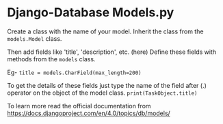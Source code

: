 # Django-Database Models.py

Create a class with the name of your model.
Inherit the class from the `models.Model` class.

Then add fields like 'title', 'description', etc. (here)
Define these fields with methods from the `models` class.

Eg-
`title = models.CharField(max_length=200)`

To get the details of these fields just type the name of the field after (.) operator on the object of the model class.
`print(TaskObject.title)`

To learn more read the official documentation from https://docs.djangoproject.com/en/4.0/topics/db/models/
